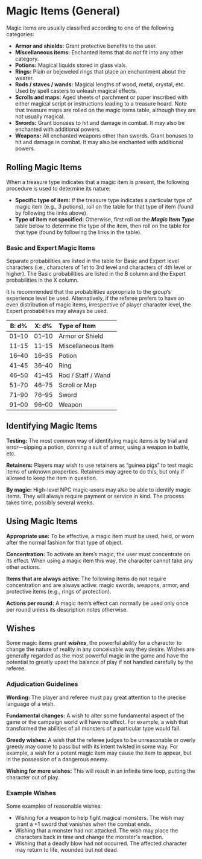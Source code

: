 # Magic Items (General)

Magic items are usually classified according to one of the following categories:

- **Armor and shields:** Grant protective benefits to the user.
- **Miscellaneous items:** Enchanted items that do not fit into any other category.
- **Potions:** Magical liquids stored in glass vials.
- **Rings:** Plain or bejeweled rings that place an enchantment about the wearer.
- **Rods / staves / wands:** Magical lengths of wood, metal, crystal, etc. Used by spell casters to unleash magical effects.
- **Scrolls and maps:** Aged sheets of parchment or paper inscribed with either magical script or instructions leading to a treasure hoard. Note that treasure maps are rolled on the magic items table, although they are not usually magical.
- **Swords:** Grant bonuses to hit and damage in combat. It may also be enchanted with additional powers.
- **Weapons:** All enchanted weapons other than swords. Grant bonuses to hit and damage in combat. It may also be enchanted with additional powers.

## Rolling Magic Items

When a treasure type indicates that a magic item is present, the following procedure is used to determine its nature:

- **Specific type of item:** If the treasure type indicates a particular type of magic item (e.g., 3 potions), roll on the table for that type of item (found by following the links above).
- **Type of item not specified:** Otherwise, first roll on the ***Magic Item Type*** table below to determine the type of the item, then roll on the table for that type (found by following the links in the table).

### Basic and Expert Magic Items

Separate probabilities are listed in the table for Basic and Expert level characters (i.e., characters of 1st to 3rd level and characters of 4th level or higher). The Basic probabilities are listed in the B column and the Expert probabilities in the X column.

It is recommended that the probabilities appropriate to the group’s experience level be used. Alternatively, if the referee prefers to have an even distribution of magic items, irrespective of player character level, the Expert probabilities may always be used.

| B: d% | X: d% | Type of Item                                                 |
| :---: | :---: | :----------------------------------------------------------- |
| 01–10 | 01–10 | Armor or Shield |
| 11–15 | 11–15 | Miscellaneous Item |
| 16–40 | 16–35 | Potion |
| 41–45 | 36–40 | Ring |
| 46–50 | 41–45 | Rod / Staff / Wand |
| 51–70 | 46–75 | Scroll or Map |
| 71–90 | 76–95 | Sword |
| 91–00 | 96–00 | Weapon |

## Identifying Magic Items

**Testing:** The most common way of identifying magic items is by trial and error—sipping a potion, donning a suit of armor, using a weapon in battle, etc.

**Retainers:** Players may wish to use retainers as “guinea pigs” to test magic items of unknown properties. Retainers may agree to do this, but only if allowed to keep the item in question.

**By magic:** High-level NPC magic-users may also be able to identify magic items. They will always require payment or service in kind. The process takes time, possibly several weeks.

## Using Magic Items

**Appropriate use:** To be effective, a magic item must be used, held, or worn after the normal fashion for that type of object.

**Concentration:** To activate an item’s magic, the user must concentrate on its effect. When using a magic item this way, the character cannot take any other actions.

**Items that are always active:** The following items do not require concentration and are always active: magic swords, weapons, armor, and protective items (e.g., rings of protection).

**Actions per round:** A magic item’s effect can normally be used only once per round unless its description notes otherwise.

## Wishes

Some magic items grant ***wishes***, the powerful ability for a character to change the nature of reality in any conceivable way they desire. Wishes are generally regarded as the most powerful magic in the game and have the potential to greatly upset the balance of play if not handled carefully by the referee.

### Adjudication Guidelines

**Wording:** The player and referee must pay great attention to the precise language of a wish.

**Fundamental changes:** A wish to alter some fundamental aspect of the game or the campaign world will have no effect. For example, a wish that transformed the abilities of all monsters of a particular type would fail.

**Greedy wishes:** A wish that the referee judges to be unreasonable or overly greedy may come to pass but with its intent twisted in some way. For example, a wish for a potent magic item may cause the item to appear, but in the possession of a dangerous enemy.

**Wishing for more wishes:** This will result in an infinite time loop, putting the character out of play.

### Example Wishes

Some examples of reasonable wishes:

- Wishing for a weapon to help fight magical monsters. The wish may grant a +1 sword that vanishes when the combat ends.
- Wishing that a monster had not attacked. The wish may place the characters back in time and change the monster's reaction.
- Wishing that a deadly blow had not occurred. The affected character may return to life, wounded but not dead.